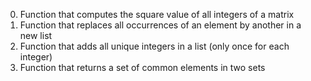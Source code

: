 0. Function that computes the square value of all integers of a matrix
1. Function that replaces all occurrences of an element by another in a new list
2. Function that adds all unique integers in a list (only once for each integer)
3. Function that returns a set of common elements in two sets

